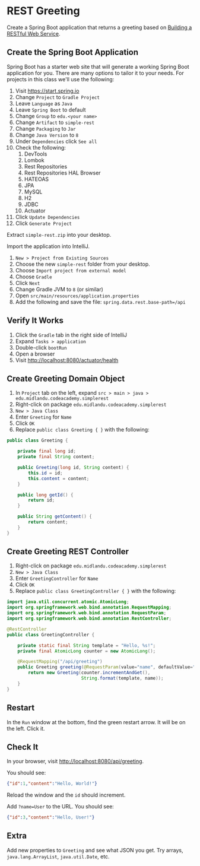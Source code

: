 # REST Greeting

Create a Spring Boot application that returns a greeting based on [Building a RESTful Web Service](https://spring.io/guides/gs/rest-service/).

## Create the Spring Boot Application

Spring Boot has a starter web site that will generate a working Spring Boot application for you. There are many options to tailor it to your needs. For projects in this class we'll use the following:

1. Visit <https://start.spring.io>
2. Change `Project` to `Gradle Project`
3. Leave `Language` as `Java`
4. Leave `Spring Boot` to default
5. Change `Group` to `edu.<your name>`
6. Change `Artifact` to `simple-rest`
7. Change `Packaging` to `Jar`
8. Change `Java Version` to `8`
9. Under `Dependencies` click `See all`
10. Check the following:
    1. DevTools
    2. Lombok
    3. Rest Repositories
    4. Rest Repositories HAL Browser
    5. HATEOAS
    6. JPA
    7. MySQL
    8. H2
    9. JDBC
    10. Actuator
11. Click `Update Dependencies`
12. Click `Generate Project`

Extract `simple-rest.zip` into your desktop.

Import the application into IntelliJ.

1. `New > Project from Existing Sources`
2. Choose the new `simple-rest` folder from your desktop.
3. Choose `Import project from external model`
4. Choose `Gradle`
5. Click `Next`
6. Change Gradle JVM to `8` (or similar)
7. Open `src/main/resources/application.properties`
8. Add the following and save the file: `spring.data.rest.base-path=/api`

## Verify It Works

1. Click the `Gradle` tab in the right side of IntelliJ
2. Expand `Tasks > application`
3. Double-click `bootRun`
4. Open a browser
5. Visit <http://localhost:8080/actuator/health>

## Create Greeting Domain Object

1. In `Project` tab on the left, expand `src > main > java > edu.midlandu.codeacademy.simplerest`
2. Right-click on package `edu.midlandu.codeacademy.simplerest`
3. `New > Java Class`
4. Enter `Greeting` for `Name`
5. Click `OK`
6. Replace `public class Greeting { }` with the following:

```java
public class Greeting {

    private final long id;
    private final String content;

    public Greeting(long id, String content) {
        this.id = id;
        this.content = content;
    }

    public long getId() {
        return id;
    }

    public String getContent() {
        return content;
    }
}
```

## Create Greeting REST Controller

1. Right-click on package `edu.midlandu.codeacademy.simplerest`
2. `New > Java Class`
3. Enter `GreetingController` for `Name`
4. Click `OK`
5. Replace `public class GreetingController { }` with the following:

```java
import java.util.concurrent.atomic.AtomicLong;
import org.springframework.web.bind.annotation.RequestMapping;
import org.springframework.web.bind.annotation.RequestParam;
import org.springframework.web.bind.annotation.RestController;

@RestController
public class GreetingController {

    private static final String template = "Hello, %s!";
    private final AtomicLong counter = new AtomicLong();

    @RequestMapping("/api/greeting")
    public Greeting greeting(@RequestParam(value="name", defaultValue="World") String name) {
        return new Greeting(counter.incrementAndGet(),
                            String.format(template, name));
    }
}
```

## Restart

In the `Run` window at the bottom, find the green restart arrow. It will be on the left. Click it.

## Check It

In your browser, visit <http://localhost:8080/api/greeting>.

You should see:

```json
{"id":1,"content":"Hello, World!"}
```

Reload the window and the `id` should increment.

Add `?name=User` to the URL. You should see:

```json
{"id":3,"content":"Hello, User!"}
```

## Extra

Add new properties to `Greeting` and see what JSON you get. Try arrays, `java.lang.ArrayList`, `java.util.Date`, etc.
